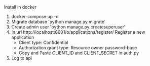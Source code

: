 Install in docker
1. docker-compose up -d
2. Migrate database 'python manage.py migrate'
3. Create admin user 'python manage.py createsuperuser'
4. In url http://localhost:8001/o/applications/register/
    Register a new application
    - Client type: Confidential
    - Authorization grant type: Resource owner password-base
    - Copy and Paste CLIENT_ID and CLIENT_SECRET in auth.py
5. Log to api